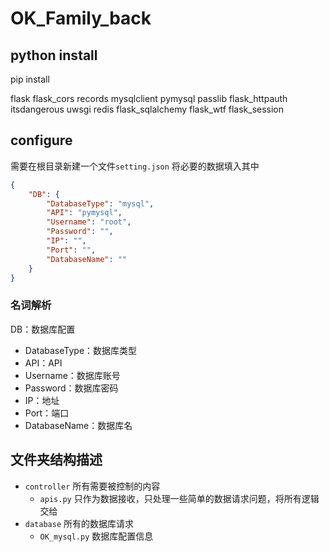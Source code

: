 # OK_Family_back

## python install

pip install

flask
flask_cors
records
mysqlclient
pymysql
passlib
flask_httpauth
itsdangerous
uwsgi
redis
flask_sqlalchemy
flask_wtf
flask_session

## configure

需要在根目录新建一个文件`setting.json`
将必要的数据填入其中

```json
{
    "DB": {
        "DatabaseType": "mysql",
        "API": "pymysql",
        "Username": "root",
        "Password": "",
        "IP": "",
        "Port": "",
        "DatabaseName": ""
    }
}
```

### 名词解析

DB：数据库配置

- DatabaseType：数据库类型
- API：API
- Username：数据库账号
- Password：数据库密码
- IP：地址
- Port：端口
- DatabaseName：数据库名

## 文件夹结构描述

- `controller` 所有需要被控制的内容
  - `apis.py` 只作为数据接收，只处理一些简单的数据请求问题，将所有逻辑交给
- `database` 所有的数据库请求
  - `OK_mysql.py` 数据库配置信息

